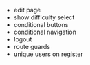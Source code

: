 * edit page
* show difficulty select
* conditional buttons
* conditional navigation
* logout
* route guards
* unique users on register